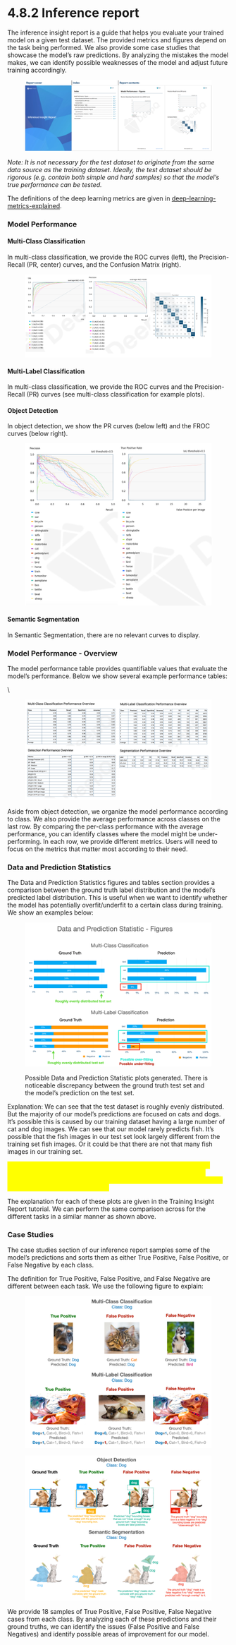 # 4.8.2 Inference report

The inference insight report is a guide that helps you evaluate your trained model on a given test dataset. The provided metrics and figures depend on the task being performed. We also provide some case studies that showcase the model’s raw predictions. By analyzing the mistakes the model makes, we can identify possible weaknesses of the model and adjust future training accordingly.

&#x20;

<figure><img src="../../.gitbook/assets/con-4-2-2-0.png" alt=""><figcaption></figcaption></figure>

_Note: It is not necessary for the test dataset to originate from the same data source as the training dataset. Ideally, the test dataset should be rigorous (e.g. contain both simple and hard samples) so that the model’s true performance can be tested._

The definitions of the deep learning metrics are given in [deep-learning-metrics-explained](../deep-learning-metrics-explained/ "mention").

### Model Performance

#### Multi-Class Classification

&#x20;In multi-class classification, we provide the ROC curves (left), the Precision-Recall (PR, center) curves, and the Confusion Matrix (right).

<figure><img src="../../.gitbook/assets/con-4-8-2-1.png" alt=""><figcaption></figcaption></figure>

#### Multi-Label Classification

&#x20;In multi-class classification, we provide the ROC curves and the Precision-Recall (PR) curves (see multi-class classification for example plots).

#### &#x20;Object Detection

&#x20;In object detection, we show the PR curves (below left) and the FROC curves (below right).

<figure><img src="../../.gitbook/assets/con-4-8-2-2.png" alt=""><figcaption></figcaption></figure>

#### Semantic Segmentation

&#x20;In Semantic Segmentation, there are no relevant curves to display.

&#x20;

### Model Performance - Overview

&#x20;The model performance table provides quantifiable values that evaluate the model’s performance. Below we show several example performance tables:

\


<figure><img src="../../.gitbook/assets/con-4-8-2-3.png" alt=""><figcaption></figcaption></figure>

&#x20;

Aside from object detection, we organize the model performance according to class. We also provide the average performance across classes on the last row. By comparing the per-class performance with the average performance, you can identify classes where the model might be under-performing. In each row, we provide different metrics. Users will need to focus on the metrics that matter most according to their need.

&#x20;

### Data and Prediction Statistics

&#x20;The Data and Prediction Statistics figures and tables section provides a comparison between the ground truth label distribution and the model’s predicted label distribution. This is useful when we want to identify whether the model has potentially overfit/underfit to a certain class during training. We show an examples below:

<figure><img src="../../.gitbook/assets/con-4-8-2-4.png" alt=""><figcaption><p>Possible Data and Prediction Statistic plots generated. There is noticeable discrepancy between the ground truth test set and the model’s prediction on the test set.</p></figcaption></figure>

&#x20;

Explanation: We can see that the test dataset is roughly evenly distributed. But the majority of our model’s predictions are focused on cats and dogs. It’s possible this is caused by our training dataset having a large number of cat and dog images. We can see that our model rarely predicts fish. It’s possible that the fish images in our test set look largely different from the training set fish images. Or it could be that there are not that many fish images in our training set.

&#x20;

<mark style="color:yellow;">Note: We cannot use this comparison to conclude that a model is well trained (even in the case where the predicted and ground truth label distributions are equivalent). This comparison can only be used to identify potential overfitting or underfitting.</mark>&#x20;

&#x20;The explanation for each of these plots are given in the Training Insight Report tutorial. We can perform the same comparison across for the different tasks in a similar manner as shown above.



### Case Studies

&#x20;The case studies section of our inference report samples some of the model’s predictions and sorts them as either True Positive, False Positive, or False Negative by each class.

The definition for True Positive, False Positive, and False Negative are different between each task. We use the following figure to explain:

&#x20;

<figure><img src="../../.gitbook/assets/con-4-8-2-5.png" alt=""><figcaption></figcaption></figure>

&#x20;

<figure><img src="../../.gitbook/assets/con-4-8-2-6.png" alt=""><figcaption></figcaption></figure>

We provide 18 samples of True Positive, False Positive, False Negative cases from each class. By analyzing each of these predictions and their ground truths, we can identify the issues (False Positive and False Negatives) and identify possible areas of improvement for our model.

